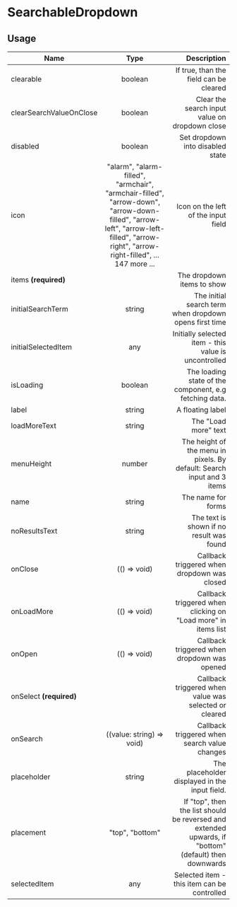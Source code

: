 <!-- 
This is an auto-generated markdown. 
You can change it in "src/SearchableDropdown/SearchableDropdown.tsx" and run build:docs to update this file.
-->
# SearchableDropdown

## Usage
| Name        | Type           | Description  |
| ----------- |:--------------:| ------------:|
|clearable|boolean|If true, than the field can be cleared
|clearSearchValueOnClose|boolean|Clear the search input value on dropdown close
|disabled|boolean|Set dropdown into disabled state
|icon|"alarm", "alarm-filled", "armchair", "armchair-filled", "arrow-down", "arrow-down-filled", "arrow-left", "arrow-left-filled", "arrow-right", "arrow-right-filled", ... 147 more ...|Icon on the left of the input field
|items **(required)**||The dropdown items to show
|initialSearchTerm|string|The initial search term when dropdown opens first time
|initialSelectedItem|any|Initially selected item - this value is uncontrolled
|isLoading|boolean|The loading state of the component, e.g fetching data.
|label|string|A floating label
|loadMoreText|string|The "Load more" text
|menuHeight|number|The height of the menu in pixels. By default: Search input and 3 items
|name|string|The name for forms
|noResultsText|string|The text is shown if no result was found
|onClose|(() => void)|Callback triggered when dropdown was closed
|onLoadMore|(() => void)|Callback triggered when clicking on "Load more" in items list
|onOpen|(() => void)|Callback triggered when dropdown was opened
|onSelect **(required)**||Callback triggered when value was selected or cleared
|onSearch|((value: string) => void)|Callback triggered when search value changes
|placeholder|string|The placeholder displayed in the input field.
|placement|"top", "bottom"|If "top", then the list should be reversed and extended upwards, if "bottom" (default) then downwards
|selectedItem|any|Selected item - this item can be controlled
